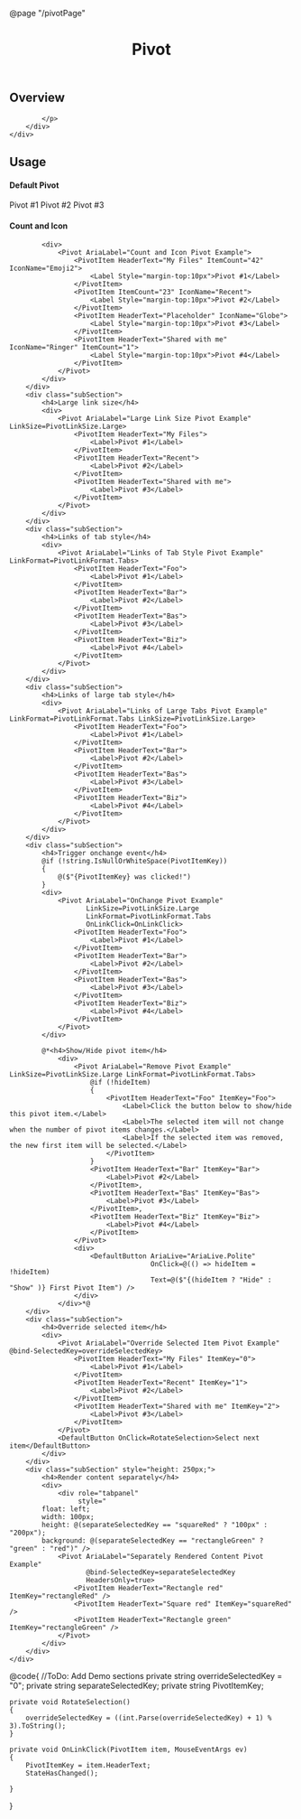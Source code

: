 @page  "/pivotPage"

<header class="root">
    <h1 class="title">Pivot</h1>
</header>
<div class="section" style="transition-delay: 0s;">
    <div id="overview" tabindex="-1">
        <h2 class="subHeading hiddenContent">Overview</h2>
    </div>
    <div class="content">
        <div class="ms-Markdown">
            <p>

            </p>
        </div>
    </div>
</div>
<div class="section" style="transition-delay: 0s;">
    <div id="overview" tabindex="-1">
        <h2 class="subHeading">Usage</h2>
    </div>
    <div>
        <div class="subSection">
            <h4>Default Pivot</h4>
            <Pivot AriaLabel="Basic Pivot Example">
                <PivotItem HeaderText="My Files">
                    <Label Style="margin-top:10px">Pivot #1</Label>
                </PivotItem>
                <PivotItem HeaderText="Recent">
                    <Label Style="margin-top:10px">Pivot #2</Label>
                </PivotItem>
                <PivotItem HeaderText="Shared with me">
                    <Label Style="margin-top:10px">Pivot #3</Label>
                </PivotItem>
            </Pivot>
        </div>
        <div class="subSection">
            <h4>Count and Icon</h4>

            <div>
                <Pivot AriaLabel="Count and Icon Pivot Example">
                    <PivotItem HeaderText="My Files" ItemCount="42" IconName="Emoji2">
                        <Label Style="margin-top:10px">Pivot #1</Label>
                    </PivotItem>
                    <PivotItem ItemCount="23" IconName="Recent">
                        <Label Style="margin-top:10px">Pivot #2</Label>
                    </PivotItem>
                    <PivotItem HeaderText="Placeholder" IconName="Globe">
                        <Label Style="margin-top:10px">Pivot #3</Label>
                    </PivotItem>
                    <PivotItem HeaderText="Shared with me" IconName="Ringer" ItemCount="1">
                        <Label Style="margin-top:10px">Pivot #4</Label>
                    </PivotItem>
                </Pivot>
            </div>
        </div>
        <div class="subSection">
            <h4>Large link size</h4>
            <div>
                <Pivot AriaLabel="Large Link Size Pivot Example" LinkSize=PivotLinkSize.Large>
                    <PivotItem HeaderText="My Files">
                        <Label>Pivot #1</Label>
                    </PivotItem>
                    <PivotItem HeaderText="Recent">
                        <Label>Pivot #2</Label>
                    </PivotItem>
                    <PivotItem HeaderText="Shared with me">
                        <Label>Pivot #3</Label>
                    </PivotItem>
                </Pivot>
            </div>
        </div>
        <div class="subSection">
            <h4>Links of tab style</h4>
            <div>
                <Pivot AriaLabel="Links of Tab Style Pivot Example" LinkFormat=PivotLinkFormat.Tabs>
                    <PivotItem HeaderText="Foo">
                        <Label>Pivot #1</Label>
                    </PivotItem>
                    <PivotItem HeaderText="Bar">
                        <Label>Pivot #2</Label>
                    </PivotItem>
                    <PivotItem HeaderText="Bas">
                        <Label>Pivot #3</Label>
                    </PivotItem>
                    <PivotItem HeaderText="Biz">
                        <Label>Pivot #4</Label>
                    </PivotItem>
                </Pivot>
            </div>
        </div>
        <div class="subSection">
            <h4>Links of large tab style</h4>
            <div>
                <Pivot AriaLabel="Links of Large Tabs Pivot Example" LinkFormat=PivotLinkFormat.Tabs LinkSize=PivotLinkSize.Large>
                    <PivotItem HeaderText="Foo">
                        <Label>Pivot #1</Label>
                    </PivotItem>
                    <PivotItem HeaderText="Bar">
                        <Label>Pivot #2</Label>
                    </PivotItem>
                    <PivotItem HeaderText="Bas">
                        <Label>Pivot #3</Label>
                    </PivotItem>
                    <PivotItem HeaderText="Biz">
                        <Label>Pivot #4</Label>
                    </PivotItem>
                </Pivot>
            </div>
        </div>
        <div class="subSection">
            <h4>Trigger onchange event</h4>
            @if (!string.IsNullOrWhiteSpace(PivotItemKey))
            {
                @($"{PivotItemKey} was clicked!")
            }
            <div>
                <Pivot AriaLabel="OnChange Pivot Example"
                       LinkSize=PivotLinkSize.Large
                       LinkFormat=PivotLinkFormat.Tabs
                       OnLinkClick=OnLinkClick>
                    <PivotItem HeaderText="Foo">
                        <Label>Pivot #1</Label>
                    </PivotItem>
                    <PivotItem HeaderText="Bar">
                        <Label>Pivot #2</Label>
                    </PivotItem>
                    <PivotItem HeaderText="Bas">
                        <Label>Pivot #3</Label>
                    </PivotItem>
                    <PivotItem HeaderText="Biz">
                        <Label>Pivot #4</Label>
                    </PivotItem>
                </Pivot>
            </div>

            @*<h4>Show/Hide pivot item</h4>
                <div>
                    <Pivot AriaLabel="Remove Pivot Example" LinkSize=PivotLinkSize.Large LinkFormat=PivotLinkFormat.Tabs>
                        @if (!hideItem)
                        {
                            <PivotItem HeaderText="Foo" ItemKey="Foo">
                                <Label>Click the button below to show/hide this pivot item.</Label>
                                <Label>The selected item will not change when the number of pivot items changes.</Label>
                                <Label>If the selected item was removed, the new first item will be selected.</Label>
                            </PivotItem>
                        }
                        <PivotItem HeaderText="Bar" ItemKey="Bar">
                            <Label>Pivot #2</Label>
                        </PivotItem>,
                        <PivotItem HeaderText="Bas" ItemKey="Bas">
                            <Label>Pivot #3</Label>
                        </PivotItem>,
                        <PivotItem HeaderText="Biz" ItemKey="Biz">
                            <Label>Pivot #4</Label>
                        </PivotItem>
                    </Pivot>
                    <div>
                        <DefaultButton AriaLive="AriaLive.Polite"
                                       OnClick=@(() => hideItem = !hideItem)
                                       Text=@($"{(hideItem ? "Hide" : "Show" )} First Pivot Item") />
                    </div>
                </div>*@
        </div>
        <div class="subSection">
            <h4>Override selected item</h4>
            <div>
                <Pivot AriaLabel="Override Selected Item Pivot Example" @bind-SelectedKey=overrideSelectedKey>
                    <PivotItem HeaderText="My Files" ItemKey="0">
                        <Label>Pivot #1</Label>
                    </PivotItem>
                    <PivotItem HeaderText="Recent" ItemKey="1">
                        <Label>Pivot #2</Label>
                    </PivotItem>
                    <PivotItem HeaderText="Shared with me" ItemKey="2">
                        <Label>Pivot #3</Label>
                    </PivotItem>
                </Pivot>
                <DefaultButton OnClick=RotateSelection>Select next item</DefaultButton>
            </div>
        </div>
        <div class="subSection" style="height: 250px;">
            <h4>Render content separately</h4>
            <div>
                <div role="tabpanel"
                     style="
            float: left;
            width: 100px;
            height: @(separateSelectedKey == "squareRed" ? "100px" : "200px");
            background: @(separateSelectedKey == "rectangleGreen" ? "green" : "red")" />
                <Pivot AriaLabel="Separately Rendered Content Pivot Example"
                       @bind-SelectedKey=separateSelectedKey
                       HeadersOnly=true>
                    <PivotItem HeaderText="Rectangle red" ItemKey="rectangleRed" />
                    <PivotItem HeaderText="Square red" ItemKey="squareRed" />
                    <PivotItem HeaderText="Rectangle green" ItemKey="rectangleGreen" />
                </Pivot>
            </div>
        </div>
    </div>
</div>

@code{
    //ToDo: Add Demo sections
    private string overrideSelectedKey = "0";
    private string separateSelectedKey;
    private string PivotItemKey;

    private void RotateSelection()
    {
        overrideSelectedKey = ((int.Parse(overrideSelectedKey) + 1) % 3).ToString();
    }

    private void OnLinkClick(PivotItem item, MouseEventArgs ev)
    {
        PivotItemKey = item.HeaderText;
        StateHasChanged();

    }
}